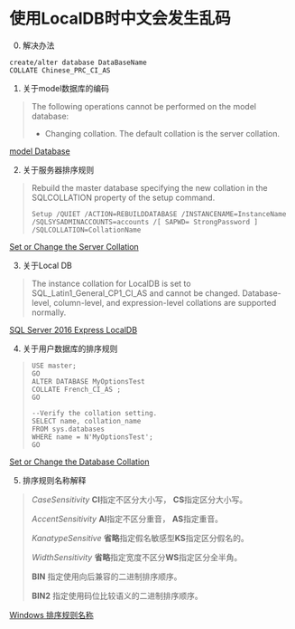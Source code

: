 # 使用LocalDB时中文会发生乱码

0. 解决办法

```tsql
create/alter database DataBaseName
COLLATE Chinese_PRC_CI_AS
```

1. 关于model数据库的编码

> The following operations cannot be performed on the model database:
> * Changing collation. The default collation is the server collation.

[model Database](https://docs.microsoft.com/en-us/sql/relational-databases/databases/model-database)

2. 关于服务器排序规则

> Rebuild the master database specifying the new collation in the SQLCOLLATION property of the setup command.
> ```batch
>Setup /QUIET /ACTION=REBUILDDATABASE /INSTANCENAME=InstanceName
>/SQLSYSADMINACCOUNTS=accounts /[ SAPWD= StrongPassword ]
>/SQLCOLLATION=CollationName
>```

[Set or Change the Server Collation](https://docs.microsoft.com/en-us/sql/relational-databases/collations/set-or-change-the-server-collation)

3. 关于Local DB

> The instance collation for LocalDB is set to SQL_Latin1_General_CP1_CI_AS and cannot be changed.
> Database-level, column-level, and expression-level collations are supported normally.

[SQL Server 2016 Express LocalDB](https://docs.microsoft.com/en-us/sql/database-engine/configure-windows/sql-server-2016-express-localdb)

4. 关于用户数据库的排序规则

> ```tsql
>USE master;
>GO
>ALTER DATABASE MyOptionsTest
>COLLATE French_CI_AS ;
>GO
>
>--Verify the collation setting.
>SELECT name, collation_name
>FROM sys.databases
>WHERE name = N'MyOptionsTest';
>GO
>```

[Set or Change the Database Collation](https://docs.microsoft.com/en-us/sql/relational-databases/collations/set-or-change-the-database-collation)

5. 排序规则名称解释

> *CaseSensitivity*
> **CI**指定不区分大小写， **CS**指定区分大小写。
>
> *AccentSensitivity*
> **AI**指定不区分重音， **AS**指定重音。
>
> *KanatypeSensitive*
> **省略**指定假名敏感型**KS**指定区分假名的。
>
> *WidthSensitivity*
> **省略**指定宽度不区分**WS**指定区分全半角。
>
> **BIN**
> 指定使用向后兼容的二进制排序顺序。
>
> **BIN2**
> 指定使用码位比较语义的二进制排序顺序。

[Windows 排序规则名称](https://docs.microsoft.com/zh-cn/sql/t-sql/statements/windows-collation-name-transact-sql)
